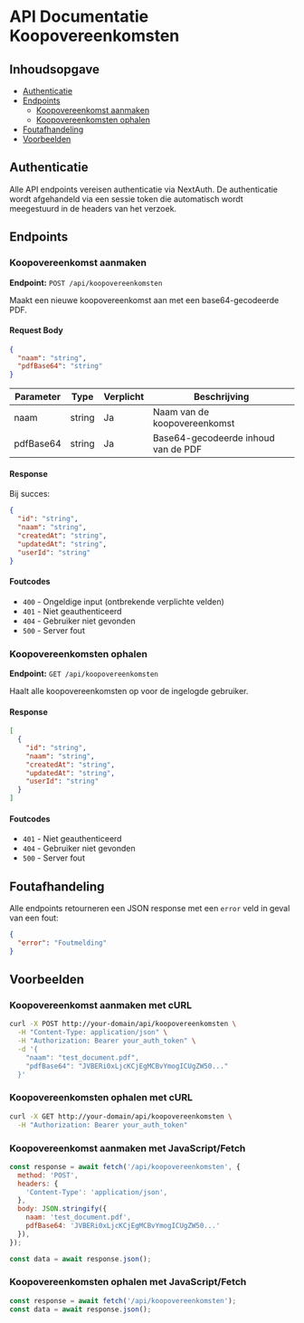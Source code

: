 # API Documentatie Koopovereenkomsten

## Inhoudsopgave
- [Authenticatie](#authenticatie)
- [Endpoints](#endpoints)
  - [Koopovereenkomst aanmaken](#koopovereenkomst-aanmaken)
  - [Koopovereenkomsten ophalen](#koopovereenkomsten-ophalen)
- [Foutafhandeling](#foutafhandeling)
- [Voorbeelden](#voorbeelden)

## Authenticatie

Alle API endpoints vereisen authenticatie via NextAuth. De authenticatie wordt afgehandeld via een sessie token die automatisch wordt meegestuurd in de headers van het verzoek.

## Endpoints

### Koopovereenkomst aanmaken

**Endpoint:** `POST /api/koopovereenkomsten`

Maakt een nieuwe koopovereenkomst aan met een base64-gecodeerde PDF.

#### Request Body

```json
{
  "naam": "string",
  "pdfBase64": "string"
}
```

| Parameter  | Type   | Verplicht | Beschrijving                                    |
|------------|--------|-----------|-------------------------------------------------|
| naam       | string | Ja        | Naam van de koopovereenkomst                    |
| pdfBase64  | string | Ja        | Base64-gecodeerde inhoud van de PDF             |

#### Response

Bij succes:
```json
{
  "id": "string",
  "naam": "string",
  "createdAt": "string",
  "updatedAt": "string",
  "userId": "string"
}
```

#### Foutcodes

- `400` - Ongeldige input (ontbrekende verplichte velden)
- `401` - Niet geauthenticeerd
- `404` - Gebruiker niet gevonden
- `500` - Server fout

### Koopovereenkomsten ophalen

**Endpoint:** `GET /api/koopovereenkomsten`

Haalt alle koopovereenkomsten op voor de ingelogde gebruiker.

#### Response

```json
[
  {
    "id": "string",
    "naam": "string",
    "createdAt": "string",
    "updatedAt": "string",
    "userId": "string"
  }
]
```

#### Foutcodes

- `401` - Niet geauthenticeerd
- `404` - Gebruiker niet gevonden
- `500` - Server fout

## Foutafhandeling

Alle endpoints retourneren een JSON response met een `error` veld in geval van een fout:

```json
{
  "error": "Foutmelding"
}
```

## Voorbeelden

### Koopovereenkomst aanmaken met cURL

```bash
curl -X POST http://your-domain/api/koopovereenkomsten \
  -H "Content-Type: application/json" \
  -H "Authorization: Bearer your_auth_token" \
  -d '{
    "naam": "test_document.pdf",
    "pdfBase64": "JVBERi0xLjcKCjEgMCBvYmogICUgZW50..."
  }'
```

### Koopovereenkomsten ophalen met cURL

```bash
curl -X GET http://your-domain/api/koopovereenkomsten \
  -H "Authorization: Bearer your_auth_token"
```

### Koopovereenkomst aanmaken met JavaScript/Fetch

```javascript
const response = await fetch('/api/koopovereenkomsten', {
  method: 'POST',
  headers: {
    'Content-Type': 'application/json',
  },
  body: JSON.stringify({
    naam: 'test_document.pdf',
    pdfBase64: 'JVBERi0xLjcKCjEgMCBvYmogICUgZW50...'
  }),
});

const data = await response.json();
```

### Koopovereenkomsten ophalen met JavaScript/Fetch

```javascript
const response = await fetch('/api/koopovereenkomsten');
const data = await response.json();
``` 